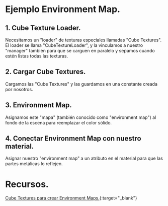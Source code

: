# Ejemplo Environment Map.
## 1. Cube Texture Loader.
Necesitamos un "loader" de texturas especiales llamadas "Cube Textures". El loader se llama "CubeTextureLoader", y la vinculamos a nuestro "manager" también para que se carguen en paralelo y sepamos cuando estén listas todas las texturas.

## 2. Cargar Cube Textures.
Cargamos las "Cube Textures" y las guardamos en una constante creada por nosotros.

## 3. Environment Map.
Asignamos este "mapa" (también conocido como "environment map") al fondo de la escena para reemplazar el color sólido.

## 4. Conectar Environment Map con nuestro material.
Asignar nuestro "environment map" a un atributo en el material para que las partes metálicas lo reflejen.

# Recursos.
[Cube Textures para crear Environment Maps.](https://www.humus.name/index.php?page=Textures){:target="_blank"}